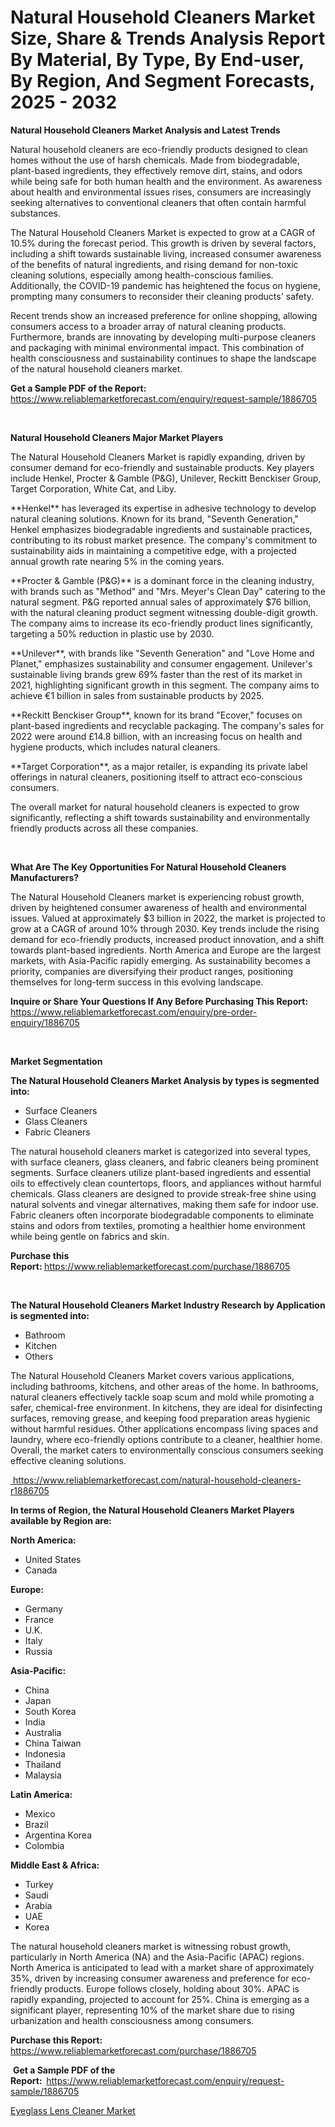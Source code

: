 <p><h1>Natural Household Cleaners Market Size, Share & Trends Analysis Report By Material, By Type, By End-user, By Region, And Segment Forecasts, 2025 - 2032</h1></p><p><strong>Natural Household Cleaners Market Analysis and Latest Trends</strong></p>
<p><p>Natural household cleaners are eco-friendly products designed to clean homes without the use of harsh chemicals. Made from biodegradable, plant-based ingredients, they effectively remove dirt, stains, and odors while being safe for both human health and the environment. As awareness about health and environmental issues rises, consumers are increasingly seeking alternatives to conventional cleaners that often contain harmful substances.</p><p>The Natural Household Cleaners Market is expected to grow at a CAGR of 10.5% during the forecast period. This growth is driven by several factors, including a shift towards sustainable living, increased consumer awareness of the benefits of natural ingredients, and rising demand for non-toxic cleaning solutions, especially among health-conscious families. Additionally, the COVID-19 pandemic has heightened the focus on hygiene, prompting many consumers to reconsider their cleaning products' safety.</p><p>Recent trends show an increased preference for online shopping, allowing consumers access to a broader array of natural cleaning products. Furthermore, brands are innovating by developing multi-purpose cleaners and packaging with minimal environmental impact. This combination of health consciousness and sustainability continues to shape the landscape of the natural household cleaners market.</p></p>
<p><strong>Get a Sample PDF of the Report:&nbsp;</strong> <a href="https://www.reliablemarketforecast.com/enquiry/request-sample/1886705?utm_campaign=3197&utm_medium=2&utm_source=Github&utm_content=ia&utm_term=04042025&utm_id=natural-household-cleaners">https://www.reliablemarketforecast.com/enquiry/request-sample/1886705</a></p>
<p>&nbsp;</p>
<p><strong>Natural Household Cleaners Major Market Players</strong></p>
<p><p>The Natural Household Cleaners Market is rapidly expanding, driven by consumer demand for eco-friendly and sustainable products. Key players include Henkel, Procter & Gamble (P&G), Unilever, Reckitt Benckiser Group, Target Corporation, White Cat, and Liby.</p><p>**Henkel** has leveraged its expertise in adhesive technology to develop natural cleaning solutions. Known for its brand, "Seventh Generation," Henkel emphasizes biodegradable ingredients and sustainable practices, contributing to its robust market presence. The company's commitment to sustainability aids in maintaining a competitive edge, with a projected annual growth rate nearing 5% in the coming years.</p><p>**Procter & Gamble (P&G)** is a dominant force in the cleaning industry, with brands such as "Method" and "Mrs. Meyer's Clean Day" catering to the natural segment. P&G reported annual sales of approximately $76 billion, with the natural cleaning product segment witnessing double-digit growth. The company aims to increase its eco-friendly product lines significantly, targeting a 50% reduction in plastic use by 2030.</p><p>**Unilever**, with brands like "Seventh Generation" and "Love Home and Planet," emphasizes sustainability and consumer engagement. Unilever's sustainable living brands grew 69% faster than the rest of its market in 2021, highlighting significant growth in this segment. The company aims to achieve €1 billion in sales from sustainable products by 2025.</p><p>**Reckitt Benckiser Group**, known for its brand "Ecover," focuses on plant-based ingredients and recyclable packaging. The company's sales for 2022 were around £14.8 billion, with an increasing focus on health and hygiene products, which includes natural cleaners.</p><p>**Target Corporation**, as a major retailer, is expanding its private label offerings in natural cleaners, positioning itself to attract eco-conscious consumers. </p><p>The overall market for natural household cleaners is expected to grow significantly, reflecting a shift towards sustainability and environmentally friendly products across all these companies.</p></p>
<p>&nbsp;</p>
<p><strong>What Are The Key Opportunities For Natural Household Cleaners Manufacturers?</strong></p>
<p><p>The Natural Household Cleaners market is experiencing robust growth, driven by heightened consumer awareness of health and environmental issues. Valued at approximately $3 billion in 2022, the market is projected to grow at a CAGR of around 10% through 2030. Key trends include the rising demand for eco-friendly products, increased product innovation, and a shift towards plant-based ingredients. North America and Europe are the largest markets, with Asia-Pacific rapidly emerging. As sustainability becomes a priority, companies are diversifying their product ranges, positioning themselves for long-term success in this evolving landscape.</p></p>
<p><strong>Inquire or Share Your Questions If Any Before Purchasing This Report:</strong> <a href="https://www.reliablemarketforecast.com/enquiry/pre-order-enquiry/1886705?utm_campaign=3197&utm_medium=2&utm_source=Github&utm_content=ia&utm_term=04042025&utm_id=natural-household-cleaners">https://www.reliablemarketforecast.com/enquiry/pre-order-enquiry/1886705</a></p>
<p>&nbsp;</p>
<p><strong>Market Segmentation</strong></p>
<p><strong>The Natural Household Cleaners Market Analysis by types is segmented into:</strong></p>
<p><ul><li>Surface Cleaners</li><li>Glass Cleaners</li><li>Fabric Cleaners</li></ul></p>
<p><p>The natural household cleaners market is categorized into several types, with surface cleaners, glass cleaners, and fabric cleaners being prominent segments. Surface cleaners utilize plant-based ingredients and essential oils to effectively clean countertops, floors, and appliances without harmful chemicals. Glass cleaners are designed to provide streak-free shine using natural solvents and vinegar alternatives, making them safe for indoor use. Fabric cleaners often incorporate biodegradable components to eliminate stains and odors from textiles, promoting a healthier home environment while being gentle on fabrics and skin.</p></p>
<p><strong>Purchase this Report:&nbsp;</strong><a href="https://www.reliablemarketforecast.com/purchase/1886705?utm_campaign=3197&utm_medium=2&utm_source=Github&utm_content=ia&utm_term=04042025&utm_id=natural-household-cleaners">https://www.reliablemarketforecast.com/purchase/1886705</a></p>
<p>&nbsp;</p>
<p><strong>The Natural Household Cleaners Market Industry Research by Application is segmented into:</strong></p>
<p><ul><li>Bathroom</li><li>Kitchen</li><li>Others</li></ul></p>
<p><p>The Natural Household Cleaners Market covers various applications, including bathrooms, kitchens, and other areas of the home. In bathrooms, natural cleaners effectively tackle soap scum and mold while promoting a safer, chemical-free environment. In kitchens, they are ideal for disinfecting surfaces, removing grease, and keeping food preparation areas hygienic without harmful residues. Other applications encompass living spaces and laundry, where eco-friendly options contribute to a cleaner, healthier home. Overall, the market caters to environmentally conscious consumers seeking effective cleaning solutions.</p></p>
<p><a href="https://www.reliablemarketforecast.com/natural-household-cleaners-r1886705?utm_campaign=3197&utm_medium=2&utm_source=Github&utm_content=ia&utm_term=04042025&utm_id=natural-household-cleaners">&nbsp;https://www.reliablemarketforecast.com/natural-household-cleaners-r1886705</a></p>
<p><strong>In terms of Region, the Natural Household Cleaners Market Players available by Region are:</strong></p>
<p>
    <p> <strong> North America: </strong>
        <ul>
            <li>United States</li>
            <li>Canada</li>
        </ul>
        </p> 
    <p> <strong> Europe: </strong>
        <ul>
            <li>Germany</li>
            <li>France</li>
            <li>U.K.</li>
            <li>Italy</li>
            <li>Russia</li>
        </ul>
        </p> 
    <p> <strong> Asia-Pacific: </strong>
        <ul>
            <li>China</li>
            <li>Japan</li>
            <li>South Korea</li>
            <li>India</li>
            <li>Australia</li>
            <li>China Taiwan</li>
            <li>Indonesia</li>
            <li>Thailand</li>
            <li>Malaysia</li>
        </ul>
        </p> 
    <p> <strong> Latin America: </strong>
        <ul>
            <li>Mexico</li>
            <li>Brazil</li>
            <li>Argentina Korea</li>
            <li>Colombia</li>
        </ul>
        </p> 
    <p> <strong> Middle East & Africa: </strong>
        <ul>
            <li>Turkey</li>
            <li>Saudi</li>
            <li>Arabia</li>
            <li>UAE</li>
            <li>Korea</li>
        </ul>
    </p>
    </p>
<p><p>The natural household cleaners market is witnessing robust growth, particularly in North America (NA) and the Asia-Pacific (APAC) regions. North America is anticipated to lead with a market share of approximately 35%, driven by increasing consumer awareness and preference for eco-friendly products. Europe follows closely, holding about 30%. APAC is rapidly expanding, projected to account for 25%. China is emerging as a significant player, representing 10% of the market share due to rising urbanization and health consciousness among consumers.</p></p>
<p><strong>Purchase this Report: </strong><a href="https://www.reliablemarketforecast.com/purchase/1886705?utm_campaign=3197&utm_medium=2&utm_source=Github&utm_content=ia&utm_term=04042025&utm_id=natural-household-cleaners">https://www.reliablemarketforecast.com/purchase/1886705</a></p>
<p>&nbsp;<strong>Get a Sample PDF of the Report:&nbsp;&nbsp;</strong><a href="https://www.reliablemarketforecast.com/enquiry/request-sample/1886705?utm_campaign=3197&utm_medium=2&utm_source=Github&utm_content=ia&utm_term=04042025&utm_id=natural-household-cleaners">https://www.reliablemarketforecast.com/enquiry/request-sample/1886705</a></p>
<p><strong></strong></p>
<p><p><a href="https://github.com/samesdufloiw/Market-Research-Report-List-1/blob/main/eyeglass-lens-cleaner-market.md?utm_campaign=3197&utm_medium=2&utm_source=Github&utm_content=ia&utm_term=04042025&utm_id=natural-household-cleaners">Eyeglass Lens Cleaner Market</a></p></p>